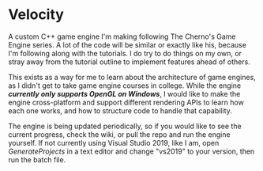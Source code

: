 # Velocity
A custom C++ game engine I'm making following The Cherno's Game Engine series.
A lot of the code will be similar or exactly like his, because I'm following along with the tutorials. 
I do try to do things on my own, or stray away from the tutorial outline to implement features ahead of others.

This exists as a way for me to learn about the architecture of game engines, as I didn't get to take game engine courses in college.
While the engine ***currently only supports OpenGL on Windows***, I would like to make the engine cross-platform and support different rendering APIs to learn how each one works, and how to structure code to handle that capability.

The engine is being updated periodically, so if you would like to see the current progress, check the wiki, or pull the repo and run the engine yourself. If not currently using Visual Studio 2019, like I am, open *GenerateProjects* in a text editor and change "vs2019" to your version, then run the batch file. 
